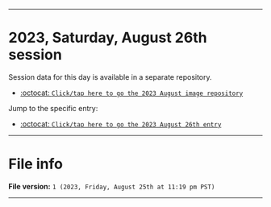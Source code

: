 
***

# 2023, Saturday, August 26th session

Session data for this day is available in a separate repository.

- [:octocat: `Click/tap here to go the 2023 August image repository`](https://github.com/seanpm2001/SeansLifeArchive_Images_ModernSmurfsVillage_Y2023_V1/)

Jump to the specific entry:

- [:octocat: `Click/tap here to go the 2023 August 26th entry`](https://github.com/seanpm2001/SeansLifeArchive_Images_ModernSmurfsVillage_Y2023_V1/tree/SeansLifeArchive_ModernSmurfsVillage_Y2023_V1_Main-dev/08_August/26/)

***

# File info

**File version:** `1 (2023, Friday, August 25th at 11:19 pm PST)`

***
